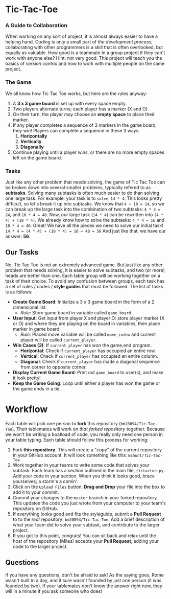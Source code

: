 # Tic-Tac-Toe
### A Guide to Collaboration
When working on any sort of project, it is almost always easier to have a helping hand. Coding is only a small part of *the development process*; collaborating with other programmers is a skill that is often overlooked, but equally as valuable. How good is a teammate in a group project if they can't work with anyone else? Hint: not very good. This project will teach you the basics of *version control* and how to work with multiple people on the same project.

### The Game
We all know how Tic Tac Toe works, but here are the rules anyway:
1. A **3 x 3 game board** is set up with every space empty.
1. Two players alternate turns; each player has a marker (X and O).
1. On their turn, the player may choose an **empty space** to place their marker.
1. If any player completes a sequence of 3 markers in the game board, they win! Players can complete a sequence in these 3 ways:
	1. **Horizontally**
	1. **Vertically**
	2. **Diagonally**
1. Continue playing until a player wins, or there are no more empty spaces left on the game board.

### Tasks
Just like any other problem that needs solving, the game of Tic Tac Toe can be broken down into several smaller problems, typically refered to as **subtasks**.
Solving many subtasks is often much easier to do than solving one large task. For example: your task is to `solve 14 * 4`. This looks pretty difficult, so let's break it up into subtasks. We know that `4 + 10 = 14`, so we can break up the large task into the combination of two subtasks: `4 * 4 = 24`, and `10 * 4 = 40`. Now, our large task (`14 * 4`) can be rewritten into `(4 * 4) + (10 * 4)`. We already know how to solve the subtasks: `4 * 4 = 16` and `10 * 4 = 40`. Great! We have all the pieces we need to solve our initial task! `14 * 4 = (4 * 4) + (10 * 4) = 16 + 40 = 56` And just like that, we have our answer: **56**.

## Our Tasks
No, Tic Tac Toe is not an extremely advanced game. But just like any other problem that needs solving, it is easier to solve subtasks, and two (or more) heads are better than one. Each table group will be working together on a task of their choice. To avoid any confusion between groups, each task has a set of rules / codes / **style guides** that must be followed. The list of tasks is as follows:
* **Create Game Board**: Initialize a 3 x 3 game board in the form of a 2 dimensional list.
	* *Rule*: Store game board in variable called `game_board`.
* **User Input**: Get input from player X and player O: store player marker (X or O) and where they are playing on the board in variables, then place marker in game board.
	* *Rule*: Placed move variable will be called `move_index` and current player will be called `current_player`.
* **Win Cases (3)**: If `current_player` has won the game,end program.
	* **Horizontal**: Check if `current_player` has occupied an entire row.
	* **Vertical**: Check if `current_player` has occupied an entire column.
	* **Diagonal**: Check if `current_player` has made a diagonal sequence from corner to opposite corner.
* **Display Current Game Board**: Print out `game_board` to user(s), and make it look pretty!
* **Keep the Game Going**: Loop until either a player has won the game or the game ends in a tie.

# Workflow
Each table will pick one person to **fork** this repository (`bm20894/Tic-Tac-Toe`). Their tablemates will work on *that forked repository* together. Because we won't be writing a boatload of code, you really only need one person in your table typing. Each table should follow this process for working:
1. Fork **this repository**. This will create a "copy" of the current repository in your GitHub account. It will look something like this: `mshunt/Tic-Tac-Toe`
1. Work together in your teams to write some code that solves your subtask. Each team has a section outlined in the main file, `tictactoe.py`. Add your code in your section. When you think it looks good, brace yourselves; a storm's a comin'.
1. Click on the `Upload Files` button. **Drag and Drop** your file into the box to add it to your commit.
1. Commit your changes to the `master` branch in your forked repository. This updates the code you just wrote from your computer to your team's repository on GitHub.
1. If everything looks good and fits the styleguide, submit a **Pull Request** to to the *real* repository: `bm20894/Tic-Tac-Toe`. Add a brief description of what your team did to solve your subtask, and contribute to the larger project.
1. If you got to this point, congrats! You can sit back and relax until the host of the repository (Miles) accepts your **Pull Request**, adding your code to the larger project.

## Questions
If you have any questions, don't be afraid to ask! As the saying goes, Rome wasn't built in a day, and it sure wasn't founded by just one person (it was founded by two). If your tablemates don't know the answer right now, they will in a minute if you ask someone who does! 